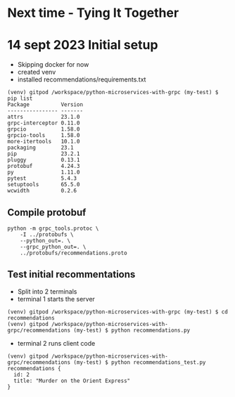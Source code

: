 # Next time - Tying It Together

# 14 sept 2023 Initial setup
* Skipping docker for now
* created venv
* installed recommendations/requirements.txt
```
(venv) gitpod /workspace/python-microservices-with-grpc (my-test) $ pip list
Package          Version
---------------- -------
attrs            23.1.0
grpc-interceptor 0.11.0
grpcio           1.58.0
grpcio-tools     1.58.0
more-itertools   10.1.0
packaging        23.1
pip              23.2.1
pluggy           0.13.1
protobuf         4.24.3
py               1.11.0
pytest           5.4.3
setuptools       65.5.0
wcwidth          0.2.6
```
## Compile protobuf
```
python -m grpc_tools.protoc \
    -I ../protobufs \
    --python_out=. \
    --grpc_python_out=. \
    ../protobufs/recommendations.proto
```
## Test initial recommentations
* Split into 2 terminals
* terminal 1 starts the server
```
(venv) gitpod /workspace/python-microservices-with-grpc (my-test) $ cd recommendations
(venv) gitpod /workspace/python-microservices-with-grpc/recommendations (my-test) $ python recommendations.py 

```
* terminal 2 runs client code
```
(venv) gitpod /workspace/python-microservices-with-grpc/recommendations (my-test) $ python recommendations_test.py 
recommendations {
  id: 2
  title: "Murder on the Orient Express"
}
```
